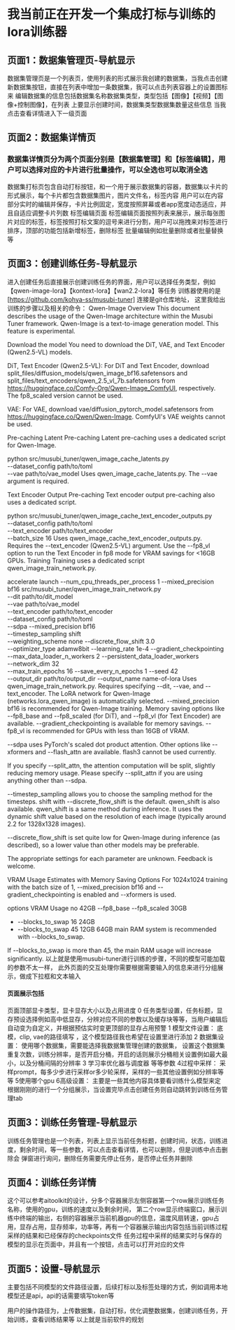 # 我当前正在开发一个集成打标与训练的lora训练器
## 页面1：数据集管理页-导航显示
数据集管理页是一个列表页，使用列表的形式展示我创建的数据集，当我点击创建新数据集按钮，直接在列表中增加一条数据集，我可以点击列表容器上的设置图标来
编辑数据集的信息包括数据集名称数据集类型，类型包括【图像】【视频】【图像+控制图像】，在列表 上要显示创建时间，数据集类型数据集数量这些信息
当我点击查看详情进入下一级页面
## 页面2：数据集详情页
### 数据集详情页分为两个页面分别是【数据集管理】和【标签编辑】，用户可以选择对应的卡片进行批量操作，可以全选也可以取消全选
数据集打标页包含自动打标按钮，和一个用于展示数据集的容器，数据集以卡片的形式展示，每个卡片都包含数据集图片，图片文件名，标签内容
用户可以在内容部分实时的编辑并保存，卡片比例固定，宽度按照屏幕或者app宽度动态适应，并且自适应调整卡片列数
标签编辑页面
标签编辑页面按照列表来展示，展示每张图片对应的标签，标签按照打标文案的逗号来进行分割，用户可以拖拽来对标签进行排序，顶部的功能包括新增标签，删除标签
批量编辑例如批量删除或者批量替换等
## 页面3：创建训练任务-导航显示
进入创建任务后直接展示创建训练任务的界面，用户可以选择任务类型，例如【qwen-image-lora】【kontext-lora】【wan2.2-lora】等任务
训练器使用的是[https://github.com/kohya-ss/musubi-tuner]  连接是git仓库地址，
这里我给出训练的步骤以及相关的命令：
Qwen-Image
Overview
This document describes the usage of the Qwen-Image architecture within the Musubi Tuner framework. Qwen-Image is a text-to-image generation model.
This feature is experimental.

Download the model
You need to download the DiT, VAE, and Text Encoder (Qwen2.5-VL) models.

DiT, Text Encoder (Qwen2.5-VL): For DiT and Text Encoder, download split_files/diffusion_models/qwen_image_bf16.safetensors and split_files/text_encoders/qwen_2.5_vl_7b.safetensors from https://huggingface.co/Comfy-Org/Qwen-Image_ComfyUI, respectively. The fp8_scaled version cannot be used.

VAE: For VAE, download vae/diffusion_pytorch_model.safetensors from https://huggingface.co/Qwen/Qwen-Image. ComfyUI's VAE weights cannot be used.

Pre-caching
Latent Pre-caching
Latent pre-caching uses a dedicated script for Qwen-Image.

python src/musubi_tuner/qwen_image_cache_latents.py \
    --dataset_config path/to/toml \
    --vae path/to/vae_model
Uses qwen_image_cache_latents.py.
The --vae argument is required.

Text Encoder Output Pre-caching
Text encoder output pre-caching also uses a dedicated script.

python src/musubi_tuner/qwen_image_cache_text_encoder_outputs.py \
    --dataset_config path/to/toml \
    --text_encoder path/to/text_encoder \
    --batch_size 16
Uses qwen_image_cache_text_encoder_outputs.py.
Requires the --text_encoder (Qwen2.5-VL) argument.
Use the --fp8_vl option to run the Text Encoder in fp8 mode for VRAM savings for <16GB GPUs.
Training
Training uses a dedicated script qwen_image_train_network.py.

accelerate launch --num_cpu_threads_per_process 1 --mixed_precision bf16 src/musubi_tuner/qwen_image_train_network.py \
    --dit path/to/dit_model \
    --vae path/to/vae_model \
    --text_encoder path/to/text_encoder \
    --dataset_config path/to/toml \
    --sdpa --mixed_precision bf16 \
    --timestep_sampling shift \
    --weighting_scheme none --discrete_flow_shift 3.0 \
    --optimizer_type adamw8bit --learning_rate 1e-4 --gradient_checkpointing \
    --max_data_loader_n_workers 2 --persistent_data_loader_workers \
    --network_dim 32 \
    --max_train_epochs 16 --save_every_n_epochs 1 --seed 42 \
    --output_dir path/to/output_dir --output_name name-of-lora
Uses qwen_image_train_network.py.
Requires specifying --dit, --vae, and --text_encoder.
The LoRA network for Qwen-Image (networks.lora_qwen_image) is automatically selected.
--mixed_precision bf16 is recommended for Qwen-Image training.
Memory saving options like --fp8_base and --fp8_scaled (for DiT), and --fp8_vl (for Text Encoder) are available.
--gradient_checkpointing is available for memory savings.
--fp8_vl is recommended for GPUs with less than 16GB of VRAM.

--sdpa uses PyTorch's scaled dot product attention. Other options like --xformers and --flash_attn are available. flash3 cannot be used currently.

If you specify --split_attn, the attention computation will be split, slightly reducing memory usage. Please specify --split_attn if you are using anything other than --sdpa.

--timestep_sampling allows you to choose the sampling method for the timesteps. shift with --discrete_flow_shift is the default. qwen_shift is also available. qwen_shift is a same method during inference. It uses the dynamic shift value based on the resolution of each image (typically around 2.2 for 1328x1328 images).

--discrete_flow_shift is set quite low for Qwen-Image during inference (as described), so a lower value than other models may be preferable.

The appropriate settings for each parameter are unknown. Feedback is welcome.

VRAM Usage Estimates with Memory Saving Options
For 1024x1024 training with the batch size of 1, --mixed_precision bf16 and --gradient_checkpointing is enabled and --xformers is used.

options	VRAM Usage
no	42GB
--fp8_base --fp8_scaled	30GB
+ --blocks_to_swap 16	24GB
+ --blocks_to_swap 45	12GB
64GB main RAM system is recommended with --blocks_to_swap.

If --blocks_to_swap is more than 45, the main RAM usage will increase significantly.
以上就是使用musubi-tuner进行训练的步骤，不同的模型可能加载的参数不太一样，
此外页面的交互处理你需要根据需要输入的信息来进行分组展示，做成下拉框和文本输入
#### 页面展示包括
页面顶部显卡类型，显卡显存大小以及占用进度
0 任务类型设置，任务标题，显存预设选择例如高中低显存，分辨对应不同的参数以及缓存块等等，当用户编辑后自动变为自定义，并根据预估实时变更顶部的显存占用预警
1 模型文件设置： 底模，clip, vae的路径填写 ，这个模型路径我也希望在设置里进行添加
2 数据集设置： 使用哪个数据集，需要能选择我数据集管理创建的数据集， 设置这个数据集重复次数，训练分辨率，是否开启分桶，开启的话则展示分桶相关设置例如最大最小，以及分桶间隔的分辨率 
3 学习率优化器与调度器 等等参数
4过程中采样： 采样prompt，每多少步进行采样or多少轮采样，采样的一些其他设置例如分辨率等等 
5使用哪个gpu 
6高级设置： 主要是一些其他内容具体要看训练什么模型来定 
根据刚刚的进行一个分组展示，当设置完毕点击创建任务则自动跳转到训练任务管理tab
## 页面3：训练任务管理-导航显示
训练任务管理也是一个列表，列表上显示当前任务标题，创建时间，状态，训练进度，剩余时间，等一些参数，可以点击查看详情，也可以删除，但是训练中点击删除会
弹窗进行询问，删除任务需要先停止任务，是否停止任务并删除
## 页面4：训练任务详情
这个可以参考aitoolkit的设计，分多个容器展示左侧容器第一个row展示训练任务名称，使用的gpu，训练的速度以及剩余时间，
第二个row显示终端窗口，展示训练中终端的输出，右侧的容器展示当前机器gpu的信息，温度风扇转速，gpu占用，显存占用，显存频率，功率等，再有一个容器展示输出内容包括当前训练过程采样的结果和已经保存的checkpoints文件 
任务过程中采样的结果实时与保存的模型的显示在页面中，并且有一个按钮，点击可以打开对应的文件


## 页面5：设置-导航显示
主要包括不同模型的文件路径设置，后续打标以及标签处理的方式，例如调用本地模型还是api，api的话需要填写token等


用户的操作路径为，上传数据集，自动打标，优化调整数据集，创建训练任务，开始训练，查看训练结果等
以上就是当前软件的规划